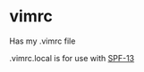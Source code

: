 vimrc
=====

Has my .vimrc file

.vimrc.local is for use with [SPF-13](https://github.com/spf13/spf13-vim)
